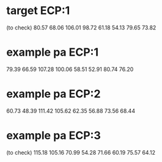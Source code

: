 # target ECP:1
(to check)
 80.57
 68.06
106.01
 98.72
 61.18
 54.13
 79.65
 73.82

# example pa ECP:1
 79.39
 66.59
107.28
100.06
 58.51
 52.91
 80.74
 76.20

# example pa ECP:2
 60.73
 48.39
111.42
105.62
 62.35
 56.88
 73.56
 68.44

# example pa ECP:3
(to check)
115.18
105.16
70.99
54.28
71.66
60.19
75.57
64.12